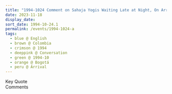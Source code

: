 ```yaml
---
title: "1994-1024 Comment on Sahaja Yogis Waiting Late at Night, On Arrival, Airport, Bogotá, Colombia"
date: 2023-11-18
display_date: 
sort_date: 1994-10-24.1
permalink: /events/1994-1024-a
tags:
  - blue @ English
  - brown @ Colombia
  - crimson @ 1994
  - deeppink @ Conversation
  - green @ 1994-10
  - orange @ Bogotá
  - peru @ Arrival
---
```


<wave-list>
  <list-title color="green" width="75">Key Quote</list-title>
  <list-item color="BlanchedAlmond"  width="200"></list-item>
  <list-item color="Lavender"></list-item>
  <list-item color="BlanchedAlmond"></list-item>
</wave-list>

<br>

<wave-list>
  <list-title color="green" width="75">Comments</list-title>
  <list-item color="BlanchedAlmond"  width="200"></list-item>
  <list-item color="Lavender"></list-item>
  <list-item color="BlanchedAlmond"></list-item>
</wave-list>